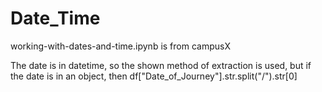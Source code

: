 # Date_Time
working-with-dates-and-time.ipynb  is from campusX


The date is in datetime, so the shown method of extraction is used, but if the date is in an object, then df["Date_of_Journey"].str.split("/").str[0]
